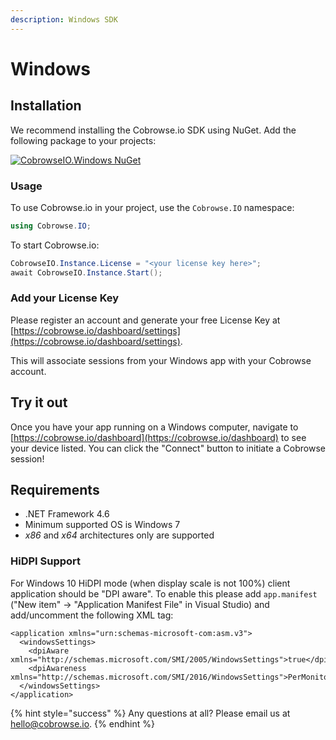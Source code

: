 ```yaml
---
description: Windows SDK
---
```


# Windows

## Installation

We recommend installing the Cobrowse.io SDK using NuGet. Add the following package to your projects:

[![CobrowseIO.Windows NuGet](https://img.shields.io/nuget/v/CobrowseIO.Windows.svg?label=CobrowseIO.Windows)](https://www.nuget.org/packages/CobrowseIO.Windows/)

### Usage

To use Cobrowse.io in your project, use the `Cobrowse.IO` namespace:

```csharp
using Cobrowse.IO;
```

To start Cobrowse.io:

```csharp
CobrowseIO.Instance.License = "<your license key here>";
await CobrowseIO.Instance.Start();
```

### Add your License Key

Please register an account and generate your free License Key at [https://cobrowse.io/dashboard/settings](https://cobrowse.io/dashboard/settings).

This will associate sessions from your Windows app with your Cobrowse account.

## Try it out

Once you have your app running on a Windows computer, navigate to [https://cobrowse.io/dashboard](https://cobrowse.io/dashboard) to see your device listed. You can click the "Connect" button to initiate a Cobrowse session!

## Requirements

* .NET Framework 4.6
* Minimum supported OS is Windows 7
* _x86_ and _x64_ architectures only are supported

### HiDPI Support

For Windows 10 HiDPI mode \(when display scale is not 100%\) client application should be "DPI aware". To enable this please add `app.manifest` \("New item" -&gt; "Application Manifest File" in Visual Studio\) and add/uncomment the following XML tag:

```markup
<application xmlns="urn:schemas-microsoft-com:asm.v3">
  <windowsSettings>
    <dpiAware xmlns="http://schemas.microsoft.com/SMI/2005/WindowsSettings">true</dpiAware>
    <dpiAwareness xmlns="http://schemas.microsoft.com/SMI/2016/WindowsSettings">PerMonitorV2</dpiAwareness>
  </windowsSettings>
</application>
```

{% hint style="success" %}
Any questions at all? Please email us at [hello@cobrowse.io](mailto:hello@cobrowse.io).
{% endhint %}

